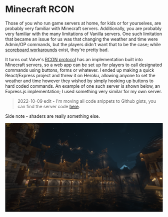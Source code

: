 # Minecraft RCON

Those of you who run game servers at home, for kids or for
yourselves, are probably very familiar with Minecraft servers.
Additionally, you are probably very familiar with the many
limitations of Vanilla servers. One such limitation that became
an issue for us was that changing the weather and time were
Admin/OP commands, but the players didn't want that to be the
case; while
[scoreboard workarounds](
    https://life-improver.com/game/minecraft-how-to-execute-op-level-commands-for-non-op-players-with-command-signs/
)
exist, they're pretty bad.

It turns out Valve's
[RCON protocol](https://wiki.vg/RCON)
has an implementation built into Minecraft servers, so a web app
can be set up for players to call designated commands using
buttons, forms or whatever. I ended up making a quick
React/Express project and threw it on Heroku, allowing anyone
to set the weather and time however they wished by simply
hooking up buttons to hard coded commands. An example of one
such server is shown below, an Express.js implementation; I used
something very similar for my own server.

> 2022-10-09 edit - I'm moving all code snippets to Github gists,
you can find the server code [here](
    https://gist.github.com/FSq-Poplar/e4a2bb39b8a57df070d6b75c2b596359
).

Side note - shaders are really something else.

![image](../Resources/singletons/world1_port.png)
